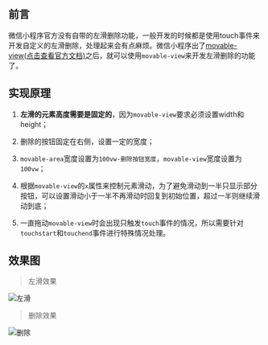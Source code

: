 ## 前言

微信小程序官方没有自带的左滑删除功能，一般开发的时候都是使用touch事件来开发自定义的左滑删除，处理起来会有点麻烦。微信小程序出了[movable-view(点击查看官方文档)](https://developers.weixin.qq.com/miniprogram/dev/component/movable-view.html)之后，就可以使用`movable-view`来开发左滑删除的功能了。


## 实现原理

1. **左滑的元素高度需要是固定的**，因为`movable-view`要求必须设置width和height；

2. 删除的按钮固定在右侧，设置一定的宽度；

3. `movable-area`宽度设置为`100vw-删除按钮宽度`，`movable-view`宽度设置为`100vw`；

4. 根据`movable-view`的`x`属性来控制元素滑动，为了避免滑动到一半只显示部分按钮，可以设置滑动小于一半不再滑动时回复到初始位置，超过一半则继续滑动到底；

5. 一直拖动`movable-view`时会出现只触发`touch`事件的情况，所以需要针对`touchstart`和`touchend`事件进行特殊情况处理。


## 效果图

> 左滑效果

![左滑](https://github.com/XNAL/wxapp-movable-delete/blob/master/screenshorts/moveable.gif)


> 删除效果

![删除](https://github.com/XNAL/wxapp-movable-delete/blob/master/screenshorts/moveable-2.gif)

